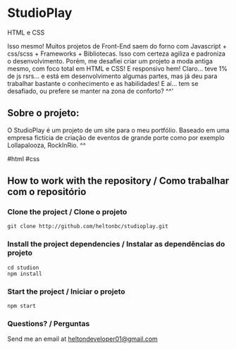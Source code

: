 # StudioPlay

HTML e CSS

Isso mesmo! Muitos projetos de Front-End saem do forno com Javascript + css/scss + Frameworks + Bibliotecas. Isso com certeza agiliza e padroniza o desenvolvimento.
Porém, me desafiei criar um projeto a moda antiga mesmo, com foco total em HTML e CSS! E responsivo hem! Claro... teve 1% de js rsrs... e está em desenvolvimento algumas partes, mas já deu para trabalhar bastante o conhecimento e as habilidades! 
E aí... tem se desafiado, ou prefere se manter na zona de conforto? ^^'

## Sobre o projeto:

O StudioPlay é um projeto de um site para o meu portfólio. Baseado em uma empresa fictícia de criação de eventos de grande porte como por exemplo Lollapalooza, RockInRio. ^^ 


#html #css

## How to work with the repository / Como trabalhar com o repositório

### Clone the project / Clone o projeto

```
git clone http://github.com/heltonbc/studioplay.git
```

### Install the project dependencies / Instalar as dependências do projeto

```
cd studion
npm install
```

### Start the project / Iniciar o projeto

```
npm start
```

### Questions? / Perguntas

Send me an email at [heltondeveloper01@gmail.com](mailto:heltondeveloper01@gmail.com)
